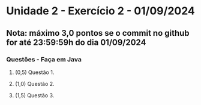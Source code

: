 # Unidade 2 - Exercício 2 - 01/09/2024

## Nota: máximo 3,0 pontos se o commit no github for até 23:59:59h do dia 01/09/2024

### Questões - Faça em Java

1. (0,5) Questão 1.

2. (1,0) Questão 2.

3. (1,5) Questão 3.